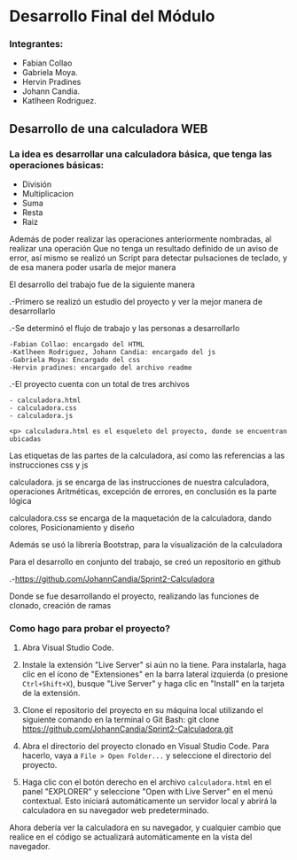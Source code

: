 <h1>Desarrollo Final del Módulo</h1>



<h3>Integrantes:</h3>
<ul>
	<li> Fabian Collao</li>
	<li> Gabriela Moya. </li>
	<li>Hervin Pradines </li>
	<li>Johann Candia.</li>
	<li> Katlheen Rodriguez. </li>

	
</ul>
<h2>Desarrollo de una calculadora WEB</h2>

<h3>La idea es desarrollar una calculadora básica, que tenga las operaciones básicas:</h3>
<ul>
<li>División</li>
<li>Multiplicacion</li>
<li>Suma</li>
<li>Resta</li>
<li>Raiz</li>
</ul>

Además de poder realizar las operaciones anteriormente nombradas, al realizar una operación 
Que no tenga un resultado definido de un aviso de error, así mismo se realizó un
Script para detectar pulsaciones de teclado, y de esa manera poder usarla de mejor manera

El desarrollo del trabajo fue de la siguiente manera

<p>.-Primero se realizó un estudio del proyecto y ver la mejor manera de desarrollarlo</p>
<p>.-Se determinó el flujo de trabajo y las personas a desarrollarlo</p>
	
	-Fabian Collao: encargado del HTML
	-Katlheen Rodriguez, Johann Candia: encargado del js
	-Gabriela Moya: Encargado del css
	-Hervin pradines: encargado del archivo readme

.-El proyecto cuenta con un total de tres archivos

	- calculadora.html
	- calculadora.css
	- calculadora.js

	<p> calculadora.html es el esqueleto del proyecto, donde se encuentran ubicadas 
Las etiquetas de las partes de la calculadora, así como las referencias a las instrucciones
css y js </p>

<p>	calculadora. js se encarga de las instrucciones de nuestra calculadora, operaciones 
Aritméticas, excepción de errores, en conclusión es la parte lógica</p>

<p>	calculadora.css se encarga de la maquetación de la calculadora, dando colores,
Posicionamiento y diseño </p>

Además se usó la librería Bootstrap, para la visualización de la calculadora

Para el desarrollo en conjunto del trabajo, se creó un repositorio en github

.-https://github.com/JohannCandia/Sprint2-Calculadora

Donde se fue desarrollando el proyecto, realizando las funciones de clonado, creación
de ramas


<h3> Como hago para probar el proyecto? </h3> 

1. Abra Visual Studio Code.

2. Instale la extensión "Live Server" si aún no la tiene. Para instalarla, haga clic en el ícono de "Extensiones" en la barra lateral izquierda (o presione `Ctrl+Shift+X`), busque "Live Server" y haga clic en "Install" en la tarjeta de la extensión.

3. Clone el repositorio del proyecto en su máquina local utilizando el siguiente comando en la terminal o Git Bash:
git clone https://github.com/JohannCandia/Sprint2-Calculadora.git

4. Abra el directorio del proyecto clonado en Visual Studio Code. Para hacerlo, vaya a `File > Open Folder...` y seleccione el directorio del proyecto.


5. Haga clic con el botón derecho en el archivo `calculadora.html` en el panel "EXPLORER" y seleccione "Open with Live Server" en el menú contextual. Esto iniciará automáticamente un servidor local y abrirá la calculadora en su navegador web predeterminado.

Ahora debería ver la calculadora en su navegador, y cualquier cambio que realice en el código se actualizará automáticamente en la vista del navegador.

